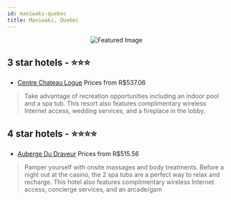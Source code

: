 ```yaml
---
id: maniwaki-quebec
title: Maniwaki, Quebec
---
```


<center><img src="https://i.travelapi.com/hotels/8000000/7420000/7416200/7416162/17bb97e7_z.jpg" alt="Featured Image" /></center>


##  3 star hotels - ⭐️⭐️⭐️

-    [Centre Chateau Logue](https://www.hurb.com/br/hotels/maniwaki/centre-chateau-logue-JNP-JP794214?cmp=18055) Prices from R$537.06
   > Take advantage of recreation opportunities including an indoor pool and a spa tub. This resort also features complimentary wireless Internet access, wedding services, and a fireplace in the lobby.

##  4 star hotels - ⭐️⭐️⭐️⭐️

-    [Auberge Du Draveur](https://www.hurb.com/br/hotels/maniwaki/auberge-du-draveur-JNP-JP362589?cmp=18055) Prices from R$515.56
   > Pamper yourself with onsite massages and body treatments. Before a night out at the casino, the 2 spa tubs are a perfect way to relax and recharge. This hotel also features complimentary wireless Internet access, concierge services, and an arcade/gam
